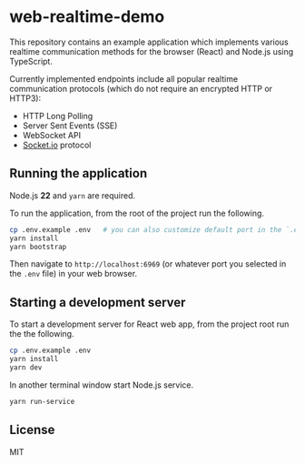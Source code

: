 # web-realtime-demo

This repository contains an example application which implements various realtime communication methods 
for the browser (React) and Node.js using TypeScript.

Currently implemented endpoints include all popular realtime communication protocols
(which do not require an encrypted HTTP or HTTP3):

* HTTP Long Polling
* Server Sent Events (SSE)
* WebSocket API
* [Socket.io](https://github.com/socketio/socket.io) protocol

## Running the application

Node.js __22__ and `yarn` are required.

To run the application, from the root of the project run the following.

```bash
cp .env.example .env   # you can also customize default port in the `.env` file
yarn install
yarn bootstrap
```

Then navigate to `http://localhost:6969` (or whatever port you selected in the `.env` file) in your web browser.

## Starting a development server

To start a development server for React web app, from the project root run the the following.

```bash
cp .env.example .env
yarn install
yarn dev
```

In another terminal window start Node.js service.

```bash
yarn run-service
```

## License

MIT
